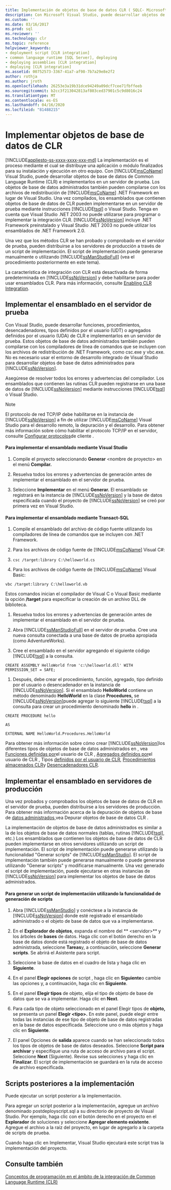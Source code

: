 ```yaml
---
title: Implementación de objetos de base de datos CLR ( SQLC- Microsoft Docs
description: Con Microsoft Visual Studio, puede desarrollar objetos de base de datos CLR para SQL Server, implementarlos en un servidor de prueba y distribuirlos a los servidores de producción.
ms.custom: ''
ms.date: 03/16/2017
ms.prod: sql
ms.reviewer: ''
ms.technology: clr
ms.topic: reference
helpviewer_keywords:
- deployment script [CLR integration]
- common language runtime [SQL Server], deploying
- deploying assemblies [CLR integration]
- deploying [CLR integration]
ms.assetid: 00752573-3367-41a7-af98-7b7a29e8e2f2
author: rothja
ms.author: jroth
ms.openlocfilehash: 26253e3a19b31dce94249a09dcf7cee71fbffeeb
ms.sourcegitcommit: b2cc3f213042813af803ced37901c5c9d8016c24
ms.translationtype: MT
ms.contentlocale: es-ES
ms.lasthandoff: 04/16/2020
ms.locfileid: "81488215"
---
```

# <a name="deploying-clr-database-objects"></a>Implementar objetos de base de datos de CLR
[!INCLUDE[appliesto-ss-xxxx-xxxx-xxx-md](../../includes/appliesto-ss-xxxx-xxxx-xxx-md.md)]
  La implementación es el proceso mediante el cual se distribuye una aplicación o módulo finalizados para su instalación y ejecución en otro equipo. Con [!INCLUDE[msCoName](../../includes/msconame-md.md)] Visual Studio, puede desarrollar objetos de base de datos de Common Language Runtime (CLR) e implementarlos en un servidor de prueba. Los objetos de base de datos administrados también pueden compilarse con los archivos de redistribución de [!INCLUDE[msCoName](../../includes/msconame-md.md)] .NET Framework en lugar de Visual Studio. Una vez compilados, los ensamblados que contienen objetos de base de datos de CLR pueden implementarse en un servidor de prueba mediante instrucciones [!INCLUDE[tsql](../../includes/tsql-md.md)] o Visual Studio. Tenga en cuenta que Visual Studio .NET 2003 no puede utilizarse para programar o implementar la integración CLR. [!INCLUDE[ssNoVersion](../../includes/ssnoversion-md.md)] incluye .NET Framework preinstalado y Visual Studio .NET 2003 no puede utilizar los ensamblados de .NET Framework 2.0.  
  
 Una vez que los métodos CLR se han probado y comprobado en el servidor de prueba, pueden distribuirse a los servidores de producción a través de un script de implementación. El script de implementación puede generarse manualmente o utilizando [!INCLUDE[ssManStudioFull](../../includes/ssmanstudiofull-md.md)] (vea el procedimiento posteriormente en este tema).  
  
 La característica de integración con CLR está desactivada de forma predeterminada en [!INCLUDE[ssNoVersion](../../includes/ssnoversion-md.md)] y debe habilitarse para poder usar ensamblados CLR. Para más información, consulte [Enabling CLR Integration](../../relational-databases/clr-integration/clr-integration-enabling.md).  
  
## <a name="deploying-the-assembly-to-the-test-server"></a>Implementar el ensamblado en el servidor de prueba  
 Con Visual Studio, puede desarrollar funciones, procedimientos, desencadenadores, tipos definidos por el usuario (UDT) o agregados definidos por el usuario (UDA) de CLR e implementarlos en un servidor de prueba. Estos objetos de base de datos administrados también pueden compilarse con los compiladores de línea de comandos que se incluyen con los archivos de redistribución de .NET Framework, como csc.exe y vbc.exe. No es necesario usar el entorno de desarrollo integrado de Visual Studio para desarrollar objetos de base de datos administrados para [!INCLUDE[ssNoVersion](../../includes/ssnoversion-md.md)].  
  
 Asegúrese de resolver todos los errores y advertencias del compilador. Los ensamblados que contienen las rutinas CLR pueden registrarse en una base de datos de [!INCLUDE[ssNoVersion](../../includes/ssnoversion-md.md)] mediante instrucciones [!INCLUDE[tsql](../../includes/tsql-md.md)] o Visual Studio.  
  
> [!NOTE]  
>  El protocolo de red TCP/IP debe habilitarse en la instancia de [!INCLUDE[ssNoVersion](../../includes/ssnoversion-md.md)] a fin de utilizar [!INCLUDE[msCoName](../../includes/msconame-md.md)] Visual Studio para el desarrollo remoto, la depuración y el desarrollo. Para obtener más información sobre cómo habilitar el protocolo TCP/IP en el servidor, consulte [Configurar protocolos](../../database-engine/configure-windows/configure-client-protocols.md)de cliente .  
  
#### <a name="to-deploy-the-assembly-using-visual-studio"></a>Para implementar el ensamblado mediante Visual Studio  
  
1.  Compile el proyecto seleccionando **Generar** \<nombre de proyecto> en el menú **Compilar.**  
  
2.  Resuelva todos los errores y advertencias de generación antes de implementar el ensamblado en el servidor de prueba.  
  
3.  Seleccione **Implementar** en el menú **Generar.** El ensamblado se registrará en la instancia de [!INCLUDE[ssNoVersion](../../includes/ssnoversion-md.md)] y la base de datos especificada cuando el proyecto de [!INCLUDE[ssNoVersion](../../includes/ssnoversion-md.md)] se creó por primera vez en Visual Studio.  

#### <a name="to-deploy-the-assembly-using-transact-sql"></a>Para implementar el ensamblado mediante Transact-SQL  
  
1.  Compile el ensamblado del archivo de código fuente utilizando los compiladores de línea de comandos que se incluyen con .NET Framework.  
  
2.  Para los archivos de código fuente de [!INCLUDE[msCoName](../../includes/msconame-md.md)] Visual C#:  
  
3.  `csc /target:library C:\helloworld.cs`  
  
4.  Para los archivos de código fuente de [!INCLUDE[msCoName](../../includes/msconame-md.md)] Visual Basic:  
  
 `vbc /target:library C:\helloworld.vb`  
  
 Estos comandos inician el compilador de Visual C o Visual Basic mediante la opción **/target** para especificar la creación de un archivo DLL de biblioteca.  
  
1.  Resuelva todos los errores y advertencias de generación antes de implementar el ensamblado en el servidor de prueba.  
  
2.  Abra [!INCLUDE[ssManStudioFull](../../includes/ssmanstudiofull-md.md)] en el servidor de prueba. Cree una nueva consulta conectada a una base de datos de prueba apropiada (como AdventureWorks).  
  
3.  Cree el ensamblado en el servidor agregando el siguiente código [!INCLUDE[tsql](../../includes/tsql-md.md)] a la consulta.  
  
 `CREATE ASSEMBLY HelloWorld from 'c:\helloworld.dll' WITH PERMISSION_SET = SAFE;`  
  
1.  Después, debe crear el procedimiento, función, agregado, tipo definido por el usuario o desencadenador en la instancia de [!INCLUDE[ssNoVersion](../../includes/ssnoversion-md.md)]. Si el ensamblado **HelloWorld** contiene un método denominado **HelloWorld** en la clase **Procedures,** se [!INCLUDE[ssNoVersion](../../includes/ssnoversion-md.md)]puede agregar lo siguiente [!INCLUDE[tsql](../../includes/tsql-md.md)] a la consulta para crear un procedimiento denominado **hello** in .  
  
 `CREATE PROCEDURE hello`  
  
 `AS`  
  
 `EXTERNAL NAME HelloWorld.Procedures.HelloWorld`  
  
 Para obtener más información sobre cómo crear [!INCLUDE[ssNoVersion](../../includes/ssnoversion-md.md)]los diferentes tipos de objetos de base de datos administrados en , vea [Funciones definidas por](../../relational-databases/clr-integration-database-objects-user-defined-functions/clr-user-defined-functions.md)el usuario de CLR , [Agregados definidos por](../../relational-databases/clr-integration-database-objects-user-defined-functions/clr-user-defined-aggregates.md)el usuario de CLR , Tipos [definidos por el usuario de CLR](../../relational-databases/clr-integration-database-objects-user-defined-types/clr-user-defined-types.md), [Procedimientos almacenados CLR](https://msdn.microsoft.com/library/bbdd51b2-a9b4-4916-ba6f-7957ac6c3f33)y [Desencadenadores CLR](https://msdn.microsoft.com/library/302a4e4a-3172-42b6-9cc0-4a971ab49c1c).  
  
## <a name="deploying-the-assembly-to-production-servers"></a>Implementar el ensamblado en servidores de producción  
 Una vez probados y comprobados los objetos de base de datos de CLR en el servidor de prueba, pueden distribuirse a los servidores de producción. Para obtener más información acerca de la depuración de objetos de base de [datos administrados,](../../relational-databases/clr-integration/debugging-clr-database-objects.md)vea Depurar objetos de base de datos CLR .  
  
 La implementación de objetos de base de datos administrados es similar a la de los objetos de base de datos normales (tablas, rutinas [!INCLUDE[tsql](../../includes/tsql-md.md)], etc.) Los ensamblados que contienen los objetos de base de datos de CLR pueden implementarse en otros servidores utilizando un script de implementación. El script de implementación puede generarse utilizando la funcionalidad "Generar scripts" de [!INCLUDE[ssManStudio](../../includes/ssmanstudio-md.md)]. El script de implementación también puede generarse manualmente o puede generarse utilizando "Generar scripts" y modificarse manualmente. Una vez generado el script de implementación, puede ejecutarse en otras instancias de [!INCLUDE[ssNoVersion](../../includes/ssnoversion-md.md)] para implementar los objetos de base de datos administrados.  
  
#### <a name="to-generate-a-deployment-script-using-generate-scripts"></a>Para generar un script de implementación utilizando la funcionalidad de generación de scripts  
  
1.  Abra [!INCLUDE[ssManStudio](../../includes/ssmanstudio-md.md)] y conéctese a la instancia de [!INCLUDE[ssNoVersion](../../includes/ssnoversion-md.md)] donde esté registrado el ensamblado administrado o el objeto de base de datos que va a implementarse.  
  
2.  En el **Explorador de objetos**, expanda el nombre del ** \<servidor>** y los árboles de **bases** de datos. Haga clic con el botón derecho en la base de datos donde está registrado el objeto de base de datos administrada, seleccione **Tareas**y, a continuación, seleccione **Generar scripts**. Se abrirá el Asistente para script.  
  
3.  Seleccione la base de datos en el cuadro de lista y haga clic en **Siguiente**.  
  
4.  En el panel **Elegir opciones** de script , haga clic en **Siguiente**o cambie las opciones y, a continuación, haga clic en **Siguiente**.  
  
5.  En el panel **Elegir tipos** de objeto, elija el tipo de objeto de base de datos que se va a implementar. Haga clic en **Next**.  
  
6.  Para cada tipo de objeto seleccionado en el panel Elegir tipos de **objeto,** se presenta un panel **Elegir \<tipo>.** En este panel, puede elegir entre todas las instancias de ese tipo de objeto de base de datos registradas en la base de datos especificada. Seleccione uno o más objetos y haga clic en **Siguiente**.  
  
7.  El panel Opciones de **salida** aparece cuando se han seleccionado todos los tipos de objetos de base de datos deseados. Seleccione **Script para archivar** y especifique una ruta de acceso de archivo para el script. Seleccione **Next** (Siguiente). Revise sus selecciones y haga clic en **Finalizar**. El script de implementación se guardará en la ruta de acceso de archivo especificada.  
  
## <a name="post-deployment-scripts"></a>Scripts posteriores a la implementación  
 Puede ejecutar un script posterior a la implementación.  
  
 Para agregar un script posterior a la implementación, agregue un archivo denominado postdeployscript.sql a su directorio de proyecto de Visual Studio. Por ejemplo, haga clic con el botón derecho en el proyecto en el **Explorador** de soluciones y seleccione **Agregar elemento existente**. Agregue el archivo a la raíz del proyecto, en lugar de agregarlo a la carpeta de scripts de prueba.  
  
 Cuando haga clic en Implementar, Visual Studio ejecutará este script tras la implementación del proyecto.  
  
## <a name="see-also"></a>Consulte también  
 [Conceptos de programación en el ámbito de la integración de Common Language Runtime &#40;CLR&#41;](../../relational-databases/clr-integration/common-language-runtime-clr-integration-programming-concepts.md)  
  
  
